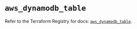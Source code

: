 # `aws_dynamodb_table`

Refer to the Terraform Registry for docs: [`aws_dynamodb_table`](https://registry.terraform.io/providers/hashicorp/aws/6.14.0/docs/resources/dynamodb_table).

